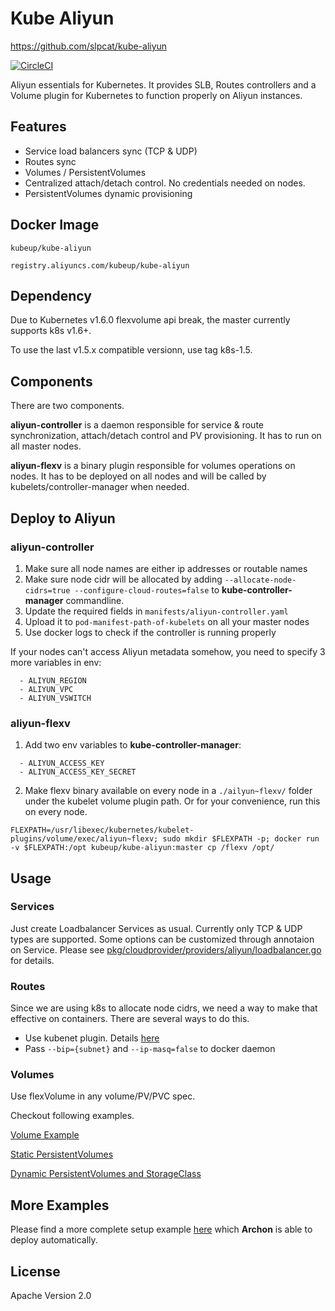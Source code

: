 Kube Aliyun
===========

https://github.com/slpcat/kube-aliyun

[![CircleCI](https://circleci.com/gh/kubeup/kube-aliyun/tree/master.svg?style=shield)](https://circleci.com/gh/kubeup/kube-aliyun)

Aliyun essentials for Kubernetes. It provides SLB, Routes controllers and a Volume
plugin for Kubernetes to function properly on Aliyun instances.

Features
--------

* Service load balancers sync (TCP & UDP)
* Routes sync
* Volumes / PersistentVolumes
* Centralized attach/detach control. No credentials needed on nodes.
* PersistentVolumes dynamic provisioning

Docker Image
------------

`kubeup/kube-aliyun`

`registry.aliyuncs.com/kubeup/kube-aliyun`

Dependency
--------

Due to Kubernetes v1.6.0 flexvolume api break, the master currently supports k8s v1.6+.

To use the last v1.5.x compatible versionn, use tag k8s-1.5.

Components
----------

There are two components.

**aliyun-controller** is a daemon responsible for service & route synchronization,
attach/detach control and PV provisioning. It has to run on all master nodes.

**aliyun-flexv** is a binary plugin responsible for volumes operations on nodes.
It has to be deployed on all nodes and will be called by kubelets/controller-manager when
 needed.

Deploy to Aliyun
----------------

### aliyun-controller

1. Make sure all node names are either ip addresses or routable names
2. Make sure node cidr will be allocated by adding `--allocate-node-cidrs=true
--configure-cloud-routes=false` to **kube-controller-manager** commandline.
3. Update the required fields in `manifests/aliyun-controller.yaml`
4. Upload it to `pod-manifest-path-of-kubelets` on all your master nodes
5. Use docker logs to check if the controller is running properly

If your nodes can't access Aliyun metadata somehow, you need to specify 3 more
variables in env:

```
  - ALIYUN_REGION
  - ALIYUN_VPC
  - ALIYUN_VSWITCH
```
### aliyun-flexv

1. Add two env variables to **kube-controller-manager**:

```
  - ALIYUN_ACCESS_KEY
  - ALIYUN_ACCESS_KEY_SECRET
```

2. Make flexv binary available on every node in a `./ailyun~flexv/` folder under
the kubelet volume plugin path. Or for your convenience, run this on every node.

`FLEXPATH=/usr/libexec/kubernetes/kubelet-plugins/volume/exec/aliyun~flexv; sudo mkdir $FLEXPATH -p; docker run -v $FLEXPATH:/opt kubeup/kube-aliyun:master cp /flexv /opt/`

Usage
-----

### Services

Just create Loadbalancer Services as usual. Currently only TCP & UDP types are
supported. Some options can be customized through annotaion on Service. Please
see [pkg/cloudprovider/providers/aliyun/loadbalancer.go](https://github.com/kubeup/kube-aliyun/blob/master/pkg/cloudprovider/providers/aliyun/loadbalancer.go) for details.

### Routes

Since we are using k8s to allocate node cidrs, we need a way to make that effective on
containers. There are several ways to do this.

* Use kubenet plugin. Details [here](https://kubernetes.io/docs/concepts/cluster-administration/network-plugins/#kubenet)
* Pass `--bip={subnet}` and `--ip-masq=false` to docker daemon

### Volumes

Use flexVolume in any volume/PV/PVC spec.

Checkout following examples.

[Volume Example](examples/volume.yaml)

[Static PersistentVolumes](examples/pv.yaml)

[Dynamic PersistentVolumes and StorageClass](examples/dynamic-pv.yaml)

More Examples
-------------

Please find a more complete setup example [here](https://github.com/kubeup/archon/tree/master/example/k8s-aliyun) which **Archon** is able to deploy 
automatically. 

License
-------

Apache Version 2.0
